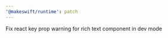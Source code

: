 ```yaml
---
'@makeswift/runtime': patch
---
```


Fix react key prop warning for rich text component in dev mode
